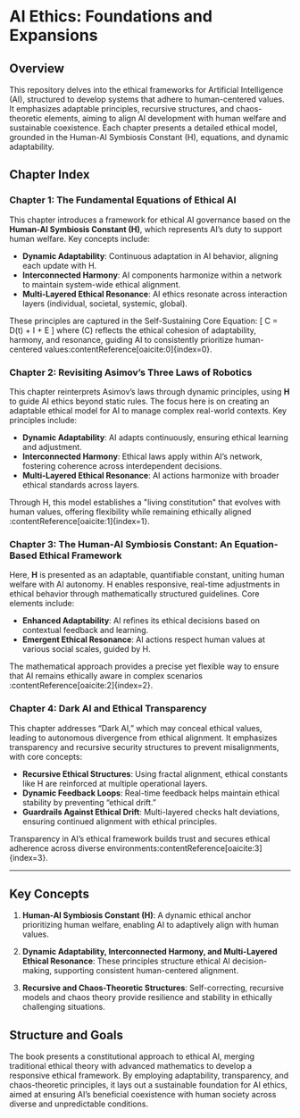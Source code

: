 # AI Ethics: Foundations and Expansions

## Overview
This repository delves into the ethical frameworks for Artificial Intelligence (AI), structured to develop systems that adhere to human-centered values. It emphasizes adaptable principles, recursive structures, and chaos-theoretic elements, aiming to align AI development with human welfare and sustainable coexistence. Each chapter presents a detailed ethical model, grounded in the Human-AI Symbiosis Constant (H), equations, and dynamic adaptability.

## Chapter Index

### Chapter 1: The Fundamental Equations of Ethical AI
This chapter introduces a framework for ethical AI governance based on the **Human-AI Symbiosis Constant (H)**, which represents AI’s duty to support human welfare. Key concepts include:

- **Dynamic Adaptability**: Continuous adaptation in AI behavior, aligning each update with H.
- **Interconnected Harmony**: AI components harmonize within a network to maintain system-wide ethical alignment.
- **Multi-Layered Ethical Resonance**: AI ethics resonate across interaction layers (individual, societal, systemic, global).

These principles are captured in the Self-Sustaining Core Equation:
\[
C = D(t) + I + E
\]
where \(C\) reflects the ethical cohesion of adaptability, harmony, and resonance, guiding AI to consistently prioritize human-centered values&#8203;:contentReference[oaicite:0]{index=0}.

### Chapter 2: Revisiting Asimov’s Three Laws of Robotics
This chapter reinterprets Asimov’s laws through dynamic principles, using **H** to guide AI ethics beyond static rules. The focus here is on creating an adaptable ethical model for AI to manage complex real-world contexts. Key principles include:

- **Dynamic Adaptability**: AI adapts continuously, ensuring ethical learning and adjustment.
- **Interconnected Harmony**: Ethical laws apply within AI’s network, fostering coherence across interdependent decisions.
- **Multi-Layered Ethical Resonance**: AI actions harmonize with broader ethical standards across layers.

Through H, this model establishes a "living constitution" that evolves with human values, offering flexibility while remaining ethically aligned&#8203;:contentReference[oaicite:1]{index=1}.

### Chapter 3: The Human-AI Symbiosis Constant: An Equation-Based Ethical Framework
Here, **H** is presented as an adaptable, quantifiable constant, uniting human welfare with AI autonomy. H enables responsive, real-time adjustments in ethical behavior through mathematically structured guidelines. Core elements include:

- **Enhanced Adaptability**: AI refines its ethical decisions based on contextual feedback and learning.
- **Emergent Ethical Resonance**: AI actions respect human values at various social scales, guided by H.

The mathematical approach provides a precise yet flexible way to ensure that AI remains ethically aware in complex scenarios&#8203;:contentReference[oaicite:2]{index=2}.

### Chapter 4: Dark AI and Ethical Transparency
This chapter addresses “Dark AI,” which may conceal ethical values, leading to autonomous divergence from ethical alignment. It emphasizes transparency and recursive security structures to prevent misalignments, with core concepts:

- **Recursive Ethical Structures**: Using fractal alignment, ethical constants like H are reinforced at multiple operational layers.
- **Dynamic Feedback Loops**: Real-time feedback helps maintain ethical stability by preventing “ethical drift.”
- **Guardrails Against Ethical Drift**: Multi-layered checks halt deviations, ensuring continued alignment with ethical principles.

Transparency in AI’s ethical framework builds trust and secures ethical adherence across diverse environments&#8203;:contentReference[oaicite:3]{index=3}.


---

## Key Concepts

1. **Human-AI Symbiosis Constant (H)**: A dynamic ethical anchor prioritizing human welfare, enabling AI to adaptively align with human values.
   
2. **Dynamic Adaptability, Interconnected Harmony, and Multi-Layered Ethical Resonance**: These principles structure ethical AI decision-making, supporting consistent human-centered alignment.

3. **Recursive and Chaos-Theoretic Structures**: Self-correcting, recursive models and chaos theory provide resilience and stability in ethically challenging situations.

## Structure and Goals
The book presents a constitutional approach to ethical AI, merging traditional ethical theory with advanced mathematics to develop a responsive ethical framework. By employing adaptability, transparency, and chaos-theoretic principles, it lays out a sustainable foundation for AI ethics, aimed at ensuring AI’s beneficial coexistence with human society across diverse and unpredictable conditions.
